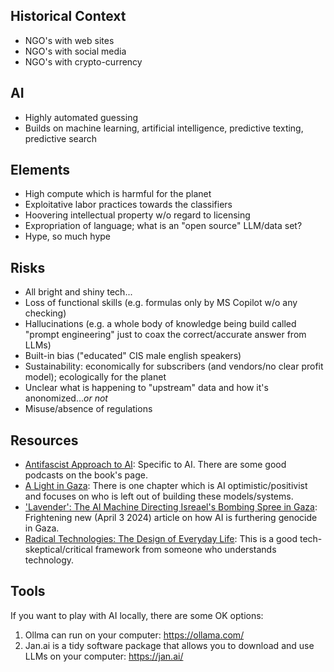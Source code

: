 ## Historical Context
* NGO's with web sites
* NGO's with social media
* NGO's with crypto-currency

## AI 
* Highly automated guessing
* Builds on machine learning, artificial intelligence, predictive texting, predictive search

## Elements
* High compute which is harmful for the planet
* Exploitative labor practices towards the classifiers
* Hoovering intellectual property w/o regard to licensing
* Expropriation of language; what is an "open source" LLM/data set?
* Hype, so much hype

## Risks
* All bright and shiny tech...
* Loss of functional skills (e.g. formulas only by MS Copilot w/o any checking)
* Hallucinations (e.g. a whole body of knowledge being build called "prompt engineering" just to coax the correct/accurate answer from LLMs)
* Built-in bias ("educated" CIS male english speakers) 
* Sustainability: economically for subscribers (and vendors/no clear profit model); ecologically for the planet
* Unclear what is happening to "upstream" data and how it's anonomized...*or not*
* Misuse/absence of regulations


## Resources
* [Antifascist Approach to AI](https://bristoluniversitypress.co.uk/resisting-ai): Specific to AI. There are some good podcasts on the book's page.
* [A Light in Gaza](https://www.haymarketbooks.org/books/1861-light-in-gaza): There is one chapter which is AI optimistic/positivist and focuses on who is left out of building these models/systems.
* ['Lavender': The AI Machine Directing Isreael's Bombing Spree in Gaza](https://www.972mag.com/lavender-ai-israeli-army-gaza/): Frightening new (April 3 2024) article on how AI is furthering genocide in Gaza.
* [Radical Technologies: The Design of Everyday Life](https://www.versobooks.com/products/119-radical-technologies): This is a good tech-skeptical/critical framework from someone who understands technology.

## Tools
If you want to play with AI locally, there are some OK options:
1. Ollma can run on your computer: https://ollama.com/
2. Jan.ai is a tidy software package that allows you to download and use LLMs on your computer: https://jan.ai/
